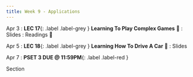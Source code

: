 ```yaml
---
title: Week 9 - Applications
---
```


Apr 3
: **LEC 17**{: .label .label-grey } **Learning To Play Complex Games** 🎥
  : Slides
: Readings 📖

<!--
: * [Learning to See and Act (Atari Games)](https://canvas.harvard.edu/files/14620021/download?download_frd=1)
: * [A Brief History of Game AI](https://www.andreykurenkov.com/writing/ai/a-brief-history-of-game-ai/)
-->

Apr 5
: **LEC 18**{: .label .label-grey } **Learning How To Drive A Car** 🎥
  : Slides
  
Apr 7
: **PSET 3 DUE @ 11:59PM**{: .label .label-red }

Section
